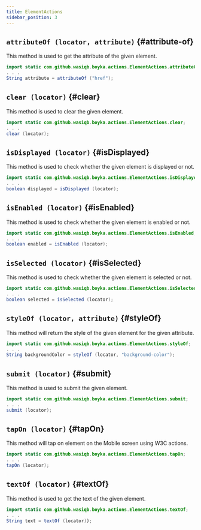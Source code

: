 ```yaml
---
title: ElementActions
sidebar_position: 3
---
```


## `attributeOf (locator, attribute)` {#attribute-of}

This method is used to get the attribute of the given element.

```java
import static com.github.wasiqb.boyka.actions.ElementActions.attributeOf;
. . .
String attribute = attributeOf ("href");
```

## `clear (locator)` {#clear}

This method is used to clear the given element.

```java
import static com.github.wasiqb.boyka.actions.ElementActions.clear;
. . .
clear (locator);
```

## `isDisplayed (locator)` {#isDisplayed}

This method is used to check whether the given element is displayed or not.

```java
import static com.github.wasiqb.boyka.actions.ElementActions.isDisplayed;
. . .
boolean displayed = isDisplayed (locator);
```

## `isEnabled (locator)` {#isEnabled}

This method is used to check whether the given element is enabled or not.

```java
import static com.github.wasiqb.boyka.actions.ElementActions.isEnabled;
. . .
boolean enabled = isEnabled (locator);
```

## `isSelected (locator)` {#isSelected}

This method is used to check whether the given element is selected or not.

```java
import static com.github.wasiqb.boyka.actions.ElementActions.isSelected;
. . .
boolean selected = isSelected (locator);
```

## `styleOf (locator, attribute)` {#styleOf}

This method will return the style of the given element for the given attribute.

```java
import static com.github.wasiqb.boyka.actions.ElementActions.styleOf;
. . .
String backgroundColor = styleOf (locator, "background-color");
```

## `submit (locator)` {#submit}

This method is used to submit the given element.

```java
import static com.github.wasiqb.boyka.actions.ElementActions.submit;
. . .
submit (locator);
```

## `tapOn (locator)` {#tapOn}

This method will tap on element on the Mobile screen using W3C actions.

```java
import static com.github.wasiqb.boyka.actions.ElementActions.tapOn;
. . .
tapOn (locator);
```

## `textOf (locator)` {#textOf}

This method is used to get the text of the given element.

```java
import static com.github.wasiqb.boyka.actions.ElementActions.textOf;
. . .
String text = textOf (locator));
```
